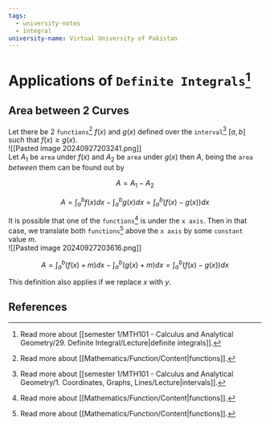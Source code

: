 ```yaml
---
tags:
  - university-notes
  - integral
university-name: Virtual University of Pakistan
---
```


# Applications of `Definite Integrals`[^1]
## Area between 2 Curves
Let there be 2 `functions`[^2] $f(x)$ and $g(x)$ defined over the `interval`[^3] $[a, b]$ such that $f(x) \ge g(x)$.  
![[Pasted image 20240927203241.png]]  
Let $A_1$ be `area` under $f(x)$ and $A_2$ be `area` under $g(x)$ then $A$, being the `area` _between_ them can be found out by  

$$A = A_1 - A_2$$

$$A=\int_{a}^{b}f(x)dx-\int_{a}^{b}g(x)dx=\int_{a}^{b}(f(x)-g(x))dx$$

It is possible that one of the `functions`[^2] is under the `x axis`. Then in that case, we translate both `functions`[^2] above the `x axis` by some `constant` value $m$.  
![[Pasted image 20240927203616.png]]  

$$A=\int_{a}^{b}(f(x)+m)dx-\int_{a}^{b}(g(x)+m)dx=\int_{a}^{b}(f(x)-g(x))dx$$

This definition also applies if we replace $x$ with $y$.

## References

[^1]: Read more about [[semester 1/MTH101 - Calculus and Analytical Geometry/29. Definite Integral/Lecture|definite integrals]].
[^2]: Read more about [[Mathematics/Function/Content|functions]].
[^3]: Read more about [[semester 1/MTH101 - Calculus and Analytical Geometry/1. Coordinates, Graphs, Lines/Lecture|intervals]].
